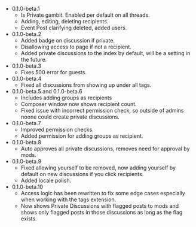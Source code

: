 - 0.1.0-beta.1
  - Is Private gambit. Enabled per default on all threads.
  - Adding, editing, deleting recipients.
  - Event Post clarifying deleted, added users.
- 0.1.0-beta.2
  - Added badge on discussion if private.
  - Disallowing access to page if not a recipient.
  - Added private discussions to the index by default, will be a setting in the future.
- 0.1.0-beta.3
  - Fixes 500 error for guests.
- 0.1.0-beta.4
  - Fixed all discussions from showing up under all tags.
- 0.1.0-beta.5 and 0.1.0-beta.6
  - Includes adding groups as recipients
  - Composer window now shows recipient count.
  - Fixed issue with incorrect permission check, so outside of admins noone could create private discussions.
- 0.1.0-beta.7
  - Improved permission checks.
  - Added permission for adding groups as recipient.
- 0.1.0-beta.8
  - Auto approves all private discussions, removes need for approval by mods.
- 0.1.0-beta.9
  - Fixed allowing yourself to be removed, now adding yourself by default on new discussions if you click recipients.
  - Added locale polish.
- 0.1.0-beta.10
  - Access logic has been rewritten to fix some edge cases especially when working with the tags extension.
  - Now shows Private Discussions with flagged posts to mods and shows only flagged posts in those discussions as long as the flag exists.
